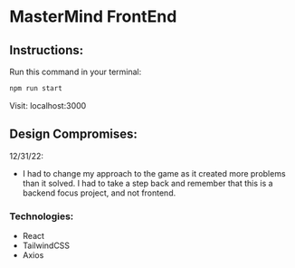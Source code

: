 # MasterMind FrontEnd
## Instructions:
Run this command in your terminal:
``` bash
npm run start
```
Visit:
localhost:3000

## Design Compromises:
12/31/22:
- I had to change my approach to the game as it created more problems than it solved. I had to take a step back and remember that this is a backend focus project, and not frontend. 

### Technologies:
- React
- TailwindCSS
- Axios

